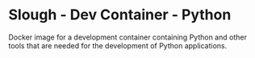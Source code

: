 # Slough - Dev Container - Python

Docker image for a development container containing Python and other tools that are needed for the development of Python applications.
